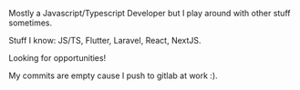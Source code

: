 Mostly a Javascript/Typescript Developer but I play around with other stuff sometimes.

Stuff I know: JS/TS, Flutter, Laravel, React, NextJS.

Looking for opportunities!

My commits are empty cause I push to gitlab at work :).

